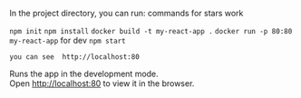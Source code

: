
In the project directory, you can run:
commands for stars work

 `npm init`
 `npm install`
 `docker build -t my-react-app .`
 `docker run -p 80:80 my-react-app`
  for dev  `npm start`

 `you can see  http://localhost:80`



Runs the app in the development mode.\
Open [http://localhost:80](http://localhost:80) to view it in the browser.



